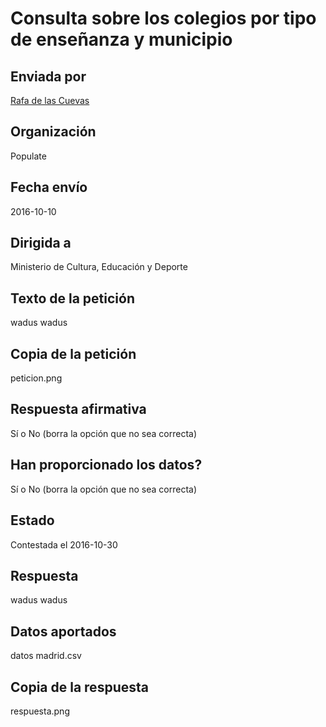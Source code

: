 ---
---

# Consulta sobre los colegios por tipo de enseñanza y municipio

## Enviada por

[Rafa de las Cuevas](https://twitter.com/rafadelascuevas/)

## Organización

Populate

## Fecha envío

2016-10-10

## Dirigida a

Ministerio de Cultura, Educación y Deporte

## Texto de la petición

wadus wadus

## Copia de la petición

peticion.png

## Respuesta afirmativa

Sí o No (borra la opción que no sea correcta)

## Han proporcionado los datos?

Sí o No (borra la opción que no sea correcta)

## Estado

Contestada el 2016-10-30

## Respuesta

wadus wadus

## Datos aportados

datos madrid.csv

## Copia de la respuesta

respuesta.png
